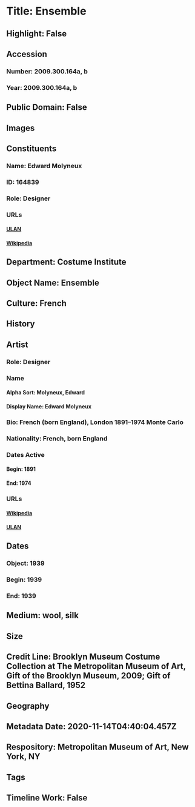 # Title: Ensemble
## Highlight: False
## Accession
### Number: 2009.300.164a, b
### Year: 2009.300.164a, b
## Public Domain: False
## Images
## Constituents
### Name: Edward Molyneux
### ID: 164839
### Role: Designer
### URLs
#### [ULAN](http://vocab.getty.edu/page/ulan/500059936)
#### [Wikipedia](https://www.wikidata.org/wiki/Q320741)
## Department: Costume Institute
## Object Name: Ensemble
## Culture: French
## History
## Artist
### Role: Designer
### Name
#### Alpha Sort: Molyneux, Edward
#### Display Name: Edward Molyneux
### Bio: French (born England), London 1891–1974 Monte Carlo
### Nationality: French, born England
### Dates Active
#### Begin: 1891
#### End: 1974
### URLs
#### [Wikipedia](https://www.wikidata.org/wiki/Q320741)
#### [ULAN](http://vocab.getty.edu/page/ulan/500059936)
## Dates
### Object: 1939
### Begin: 1939
### End: 1939
## Medium: wool, silk
## Size
## Credit Line: Brooklyn Museum Costume Collection at The Metropolitan Museum of Art, Gift of the Brooklyn Museum, 2009; Gift of Bettina Ballard, 1952
## Geography
## Metadata Date: 2020-11-14T04:40:04.457Z
## Respository: Metropolitan Museum of Art, New York, NY
## Tags
## Timeline Work: False